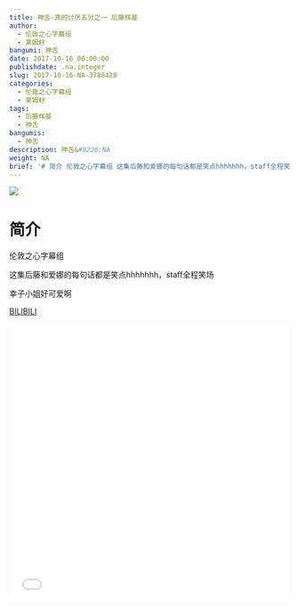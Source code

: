 ```yaml
---
title: 神舌-真的讨厌五分之一 后藤辉基
author:
  - 伦敦之心字幕组
  - 莱姆籽
bangumi: 神舌
date: 2017-10-16 00:00:00
publishdate: .na.integer
slug: 2017-10-16-NA-3788428
categories:
  - 伦敦之心字幕组
  - 莱姆籽
tags:
  - 后藤辉基
  - 神舌
bangumis:
  - 神舌
description: 神舌&#8226;NA
weight: NA
brief: '# 简介 伦敦之心字幕组 这集后藤和爱娜的每句话都是笑点hhhhhhh，staff全程笑场 幸子小姐好可爱啊'
---
```


![](https://i.imgur.com/fpjSP6N.jpg)

# 简介  
伦敦之心字幕组 


这集后藤和爱娜的每句话都是笑点hhhhhhh，staff全程笑场


幸子小姐好可爱啊

  [BILIBILI](https://www.bilibili.com/video/av3788428/)


<div class="vcontainer">  <iframe class='video' src="//www.bilibili.com/blackboard/player.html?aid=3788428" width="100%" height="500" frameborder="0" allowfullscreen="allowfullscreen"></iframe></div>
